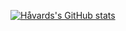 [![Håvards's GitHub stats](https://github-readme-stats.vercel.app/api?username=haavardtysland&show_icons=true&theme=dark)](https://github.com/anuraghazra/github-readme-stats)


<!--
**haavardtysland/haavardtysland** is a ✨ _special_ ✨ repository because its `README.md` (this file) appears on your GitHub profile.

Here are some ideas to get you started:

- 🔭 I’m currently working on ...
- 🌱 I’m currently learning ...
- 👯 I’m looking to collaborate on ...
- 🤔 I’m looking for help with ...
- 💬 Ask me about ...
- 📫 How to reach me: ...
- 😄 Pronouns: ...
- ⚡ Fun fact: ...
-->

